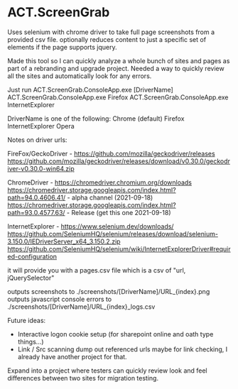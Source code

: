 # ACT.ScreenGrab
Uses selenium with chrome driver to take full page screenshots from a provided csv file.
optionally reduces content to just a specific set of elements if the page supports jquery.

Made this tool so I can quickly analyze a whole bunch of sites and pages as part of a rebranding and upgrade project. 
Needed a way to quickly review all the sites and automatically look for any errors.


Just run
ACT.ScreenGrab.ConsoleApp.exe [DriverName]
ACT.ScreenGrab.ConsoleApp.exe Firefox
ACT.ScreenGrab.ConsoleApp.exe InternetExplorer

DriverName is one of the following:
	Chrome (default)
    Firefox
    InternetExplorer
    Opera


Notes on driver urls:

FireFox/GeckoDriver - https://github.com/mozilla/geckodriver/releases
 https://github.com/mozilla/geckodriver/releases/download/v0.30.0/geckodriver-v0.30.0-win64.zip

ChromeDriver - https://chromedriver.chromium.org/downloads
 https://chromedriver.storage.googleapis.com/index.html?path=94.0.4606.41/ - alpha channel (2021-09-18)
 https://chromedriver.storage.googleapis.com/index.html?path=93.0.4577.63/ - Release (get this one 2021-09-18)
 
InternetExplorer - https://www.selenium.dev/downloads/
 https://github.com/SeleniumHQ/selenium/releases/download/selenium-3.150.0/IEDriverServer_x64_3.150.2.zip
 https://github.com/SeleniumHQ/selenium/wiki/InternetExplorerDriver#required-configuration


it will provide you with a pages.csv file which is a csv of "url, jQuerySelector"

outputs screenshots to ./screenshots/[DriverName]/URL_{index}.png
outputs javascript console errors to ./screenshots/[DriverName]/URL_{index}_logs.csv

Future ideas:
- Interactive logon cookie setup (for sharepoint online and oath type things...)
- Link / Src scanning  dump out referenced urls maybe for link checking, I already have another project for that.

Expand into a project where testers can quickly review look and feel differences between two sites for migration testing.

